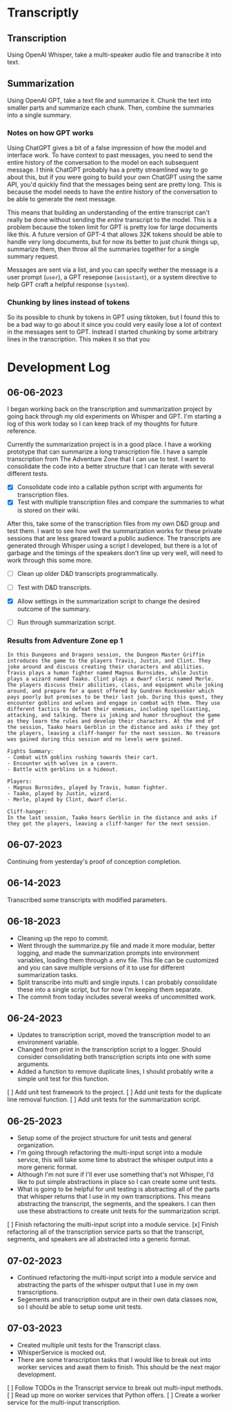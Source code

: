 # Transcriptly

## Transcription

Using OpenAI Whisper, take a multi-speaker audio file and transcribe it into text.

## Summarization

Using OpenAI GPT, take a text file and summarize it. Chunk the text into smaller parts and summarize each chunk. Then, combine the summaries into a single summary.

### Notes on how GPT works

Using ChatGPT gives a bit of a false impression of how the model and interface work. To have context to past messages, you need to send the entire history of the conversation to the model on each subsequent message. I think ChatGPT probably has a pretty streamlined way to go about this, but if you were going to build your own ChatGPT using the same API, you'd quickly find that the messages being sent are pretty long. This is because the model needs to have the entire history of the conversation to be able to generate the next message.

This means that building an understanding of the entire transcript can't really be done without sending the *entire* transcript to the model. This is a problem because the token limit for GPT is pretty low for large documents like this. A future version of GPT-4 that allows 32K tokens should be able to handle very long documents, but for now its better to just chunk things up, summarize them, then throw all the summaries together for a single summary request.

Messages are sent via a list, and you can specify wether the message is a user prompt (`user`), a GPT reseponse (`assistant`), or a system directive to help GPT craft a helpful response (`system`). 

### Chunking by lines instead of tokens

So its possible to chunk by tokens in GPT using tiktoken, but I found this to be a bad way to go about it since you could very easily lose a lot of context in the messages sent to GPT. Instead I started chunking by some arbitrary lines in the transcription. This makes it so that you 

# Development Log

## 06-06-2023

I began working back on the transcription and summarization project by going back through my old experiments on Whisper and GPT. I'm starting a log of this work today so I can keep track of my thoughts for future reference.

Currently the summarization project is in a good place. I have a working prototype that can summarize a long transcription file. I have a sample transcription from The Adventure Zone that I can use to test. I want to consolidate the code into a better structure that I can iterate with several different tests.

- [x] Consolidate code into a callable python script with arguments for transcription files.
- [x] Test with multiple transcription files and compare the summaries to what is stored on their wiki.

After this, take some of the transcription files from my own D&D group and test them. I want to see how well the summarization works for these private sessions that are less geared toward a public audience. The transcripts are generated through Whisper using a script I developed, but there is a lot of garbage and the timings of the speakers don't line up very well, will need to work through this some more.

- [ ] Clean up older D&D transcripts programmatically.
- [ ] Test with D&D transcripts.
- [x] Allow settings in the summarization script to change the desired outcome of the summary.
- [ ] Run through summarization script.


### Results from Adventure Zone ep 1

```
In this Dungeons and Dragons session, the Dungeon Master Griffin introduces the game to the players Travis, Justin, and Clint. They joke around and discuss creating their characters and abilities. Travis plays a human fighter named Magnus Burnsides, while Justin plays a wizard named Taako. Clint plays a dwarf cleric named Merle. The players discuss their abilities, class, and equipment while joking around, and prepare for a quest offered by Gundren Rockseeker which pays poorly but promises to be their last job. During this quest, they encounter goblins and wolves and engage in combat with them. They use different tactics to defeat their enemies, including spellcasting, attacking, and talking. There is joking and humor throughout the game as they learn the rules and develop their characters. At the end of the session, Taako hears Gerblin in the distance and asks if they got the players, leaving a cliff-hanger for the next session. No treasure was gained during this session and no levels were gained. 

Fights Summary:
- Combat with goblins rushing towards their cart.
- Encounter with wolves in a cavern.
- Battle with gerblins in a hideout.

Players:
- Magnus Burnsides, played by Travis, human fighter.
- Taako, played by Justin, wizard.
- Merle, played by Clint, dwarf cleric.

Cliff-hanger: 
In the last session, Taako hears Gerblin in the distance and asks if they got the players, leaving a cliff-hanger for the next session.
```

## 06-07-2023

Continuing from yesterday's proof of conception completion. 

## 06-14-2023

Transcribed some transcripts with modified parameters.

## 06-18-2023

* Cleaning up the repo to commit.
* Went through the summarize.py file and made it more modular, better logging, and made the summarization prompts into environment variables, loading them through a .env file. This file can be customized and you can save multiple versions of it to use for different summarization tasks.
* Split transcribe into multi and single inputs. I can probably consolidate these into a single script, but for now I'm keeping them separate.
* The commit from today includes several weeks of uncommitted work.

## 06-24-2023

* Updates to transcription script, moved the transcription model to an environment variable.
* Changed from print in the transcription script to a logger. Should consider consolidating both transcription scripts into one with some arguments.
* Added a function to remove duplicate lines, I should probably write a simple unit test for this function.

[ ] Add unit test framework to the project.
[ ] Add unit tests for the duplicate line removal function.
[ ] Add unit tests for the summarization script.

## 06-25-2023

* Setup some of the project structure for unit tests and general organization.
* I'm going through refactoring the multi-input script into a module service, this will take some time to abstract the whisper output into a more generic format.
* Although I'm not sure if I'll ever use something that's not Whisper, I'd like to put simple abstractions in place so I can create some unit tests.
* What is going to be helpful for unit testing is abstracting all of the parts that whisper returns that I use in my own transcriptions. This means abstracting the transcript, the segments, and the speakers. I can then use these abstractions to create unit tests for the summarization script.

[ ] Finish refactoring the multi-input script into a module service.
[x] Finish refactoring all of the transcription service parts so that the transcript, segments, and speakers are all abstracted into a generic format.

## 07-02-2023

* Continued refactoring the multi-input script into a module service and abstracting the parts of the whisper output that I use in my own transcriptions.
* Segements and transcription output are in their own data classes now, so I should be able to setup some unit tests.

## 07-03-2023
* Created multiple unit tests for the Transcript class.
* WhisperService is mocked out.
* There are some transcription tasks that I would like to break out into worker services and await them to finish. This should be the next major development.

[ ] Follow TODOs in the Transcript service to break out multi-input methods.
[ ] Read up more on worker services that Python offers.
[ ] Create a worker service for the multi-input transcription.